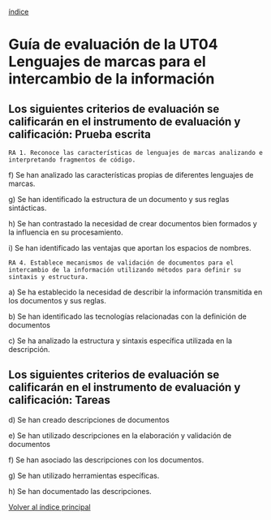 [índice](./LM0400_indice.md)

# Guía de evaluación de la UT04 Lenguajes de marcas para el intercambio de la información

## Los siguientes criterios de evaluación se calificarán en el instrumento de evaluación y calificación: **Prueba escrita**

    RA 1. Reconoce las características de lenguajes de marcas analizando e interpretando fragmentos de código.

f)  Se han analizado las características propias de diferentes lenguajes de marcas.

g)  Se han identificado la estructura de un documento y sus reglas sintácticas.

h)  Se han contrastado la necesidad de crear documentos bien formados y la influencia en su procesamiento.

i)  Se han identificado las ventajas que aportan los espacios de nombres.
	
    RA 4. Establece mecanismos de validación de documentos para el intercambio de la información utilizando métodos para definir su sintaxis y estructura.

a)  Se ha establecido la necesidad de describir la información transmitida en los documentos y sus reglas.

b)  Se han identificado las tecnologías relacionadas con la definición de documentos

c)  Se ha analizado la estructura y sintaxis específica utilizada en la descripción.

## Los siguientes criterios de evaluación se calificarán en el instrumento de evaluación y calificación: **Tareas**

 d)  Se han creado descripciones de documentos

 e)  Se han utilizado descripciones en la elaboración y validación de documentos

 f)  Se han asociado las descripciones con los documentos.

 g)  Se han utilizado herramientas específicas.

 h)  Se han documentado las descripciones.

[Volver al índice principal](./LM0400_indice.md)